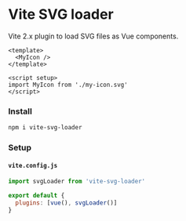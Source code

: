 # Vite SVG loader
Vite 2.x plugin to load SVG files as Vue components.

```vue
<template>
  <MyIcon />
</template>

<script setup>
import MyIcon from './my-icon.svg'
</script>
```

### Install
```bash
npm i vite-svg-loader
```

### Setup

#### `vite.config.js`

```js
import svgLoader from 'vite-svg-loader'

export default {
  plugins: [vue(), svgLoader()]
}
```
